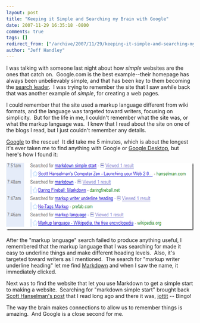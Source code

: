 ```yaml
---
layout: post
title: "Keeping it Simple and Searching my Brain with Google"
date: 2007-11-29 16:35:18 -0800
comments: true
tags: []
redirect_from: ["/archive/2007/11/29/keeping-it-simple-and-searching-my-brain-with-google.aspx/"]
author: "Jeff Handley"
---
```

<!-- more -->
<p>I was talking with someone last night about how <em>simple</em> websites are the ones that catch on.  Google.com is the best example--their homepage has always been unbelievably simple, and that has been key to them becoming the <a href="http://www.newsweek.com/id/62254" target="_blank">search leader</a>.  I was trying to remember the site that I saw awhile back that was another example of <em>simple</em>, for creating a web pages.</p>  <p>I could remember that the site used a markup language different from wiki formats, and the language was targeted toward writers, focusing on simplicity.  But for the life in me, I couldn't remember what the site was, or what the markup language was.  I knew that I read about the site on one of the blogs I read, but I just couldn't remember any details.</p>  <p><a href="http://www.google.com" target="_blank">Google</a> to the rescue!  It did take me 5 minutes, which is about the longest it's ever taken me to find anything with Google or <a href="http://desktop.google.com" target="_blank">Google Desktop</a>, but here's how I found it:</p>  <p><img style="border-right: 0px; border-top: 0px; border-left: 0px; border-bottom: 0px" height="182" alt="image" src="/img/postimages/KeepingitSimpleandSearchingmyBrainwithGo_7896/image_thumb.png" width="588" border="0" /> </p>  <p>After the "markup language" search failed to produce anything useful, I remembered that the markup language that I was searching for made it easy to underline things and make different heading levels.  Also, it's targeted toward writers as I mentioned.  The search for "markup writer underline heading" let me find <a href="http://daringfireball.net/projects/markdown/" target="_blank">Markdown</a> and when I saw the name, it immediately clicked.</p>  <p>Next was to find the website that let you use Markdown to get a simple start to making a website.  Searching for "markdown simple start" brought back <a href="http://www.google.com/history/url?url=http://www.hanselman.com/blog/LaunchingYourWeb20SiteWithAGiantTextBox.aspx&amp;ei=LL9OR_b_EaW-kwGZvJFL&amp;sig2=FUMv_-bxzc5P1i-r1clTUQ&amp;zx=4th3Ae2D2ko&amp;ct=w" target="_blank">Scott Hanselman's post</a> that I read long ago and there it was, <a href="http://jottit.com/" target="_blank">jottit</a> -- Bingo!</p>  <p>The way the brain makes connections to allow us to remember things is amazing.  And Google is a close second for me.</p>

